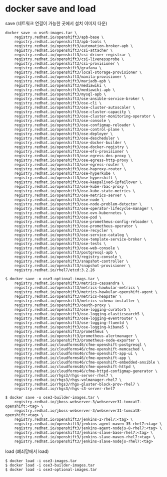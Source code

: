 # docker save and load

save (네트워크 연결이 가능한 곳에서 설치 이미지 다운)

    docker save -o ose3-images.tar \
        registry.redhat.io/openshift3/apb-base \
        registry.redhat.io/openshift3/apb-tools \
        registry.redhat.io/openshift3/automation-broker-apb \
        registry.redhat.io/openshift3/csi-attacher \
        registry.redhat.io/openshift3/csi-driver-registrar \
        registry.redhat.io/openshift3/csi-livenessprobe \
        registry.redhat.io/openshift3/csi-provisioner \
        registry.redhat.io/openshift3/grafana \
        registry.redhat.io/openshift3/local-storage-provisioner \
        registry.redhat.io/openshift3/manila-provisioner \
        registry.redhat.io/openshift3/mariadb-apb \
        registry.redhat.io/openshift3/mediawiki \
        registry.redhat.io/openshift3/mediawiki-apb \
        registry.redhat.io/openshift3/mysql-apb \
        registry.redhat.io/openshift3/ose-ansible-service-broker \
        registry.redhat.io/openshift3/ose-cli \
        registry.redhat.io/openshift3/ose-cluster-autoscaler \
        registry.redhat.io/openshift3/ose-cluster-capacity \
        registry.redhat.io/openshift3/ose-cluster-monitoring-operator \
        registry.redhat.io/openshift3/ose-console \
        registry.redhat.io/openshift3/ose-configmap-reloader \
        registry.redhat.io/openshift3/ose-control-plane \
        registry.redhat.io/openshift3/ose-deployer \
        registry.redhat.io/openshift3/ose-descheduler \
        registry.redhat.io/openshift3/ose-docker-builder \
        registry.redhat.io/openshift3/ose-docker-registry \
        registry.redhat.io/openshift3/ose-efs-provisioner \
        registry.redhat.io/openshift3/ose-egress-dns-proxy \
        registry.redhat.io/openshift3/ose-egress-http-proxy \
        registry.redhat.io/openshift3/ose-egress-router \
        registry.redhat.io/openshift3/ose-haproxy-router \
        registry.redhat.io/openshift3/ose-hyperkube \
        registry.redhat.io/openshift3/ose-hypershift \
        registry.redhat.io/openshift3/ose-keepalived-ipfailover \
        registry.redhat.io/openshift3/ose-kube-rbac-proxy \
        registry.redhat.io/openshift3/ose-kube-state-metrics \
        registry.redhat.io/openshift3/ose-metrics-server \
        registry.redhat.io/openshift3/ose-node \
        registry.redhat.io/openshift3/ose-node-problem-detector \
        registry.redhat.io/openshift3/ose-operator-lifecycle-manager \
        registry.redhat.io/openshift3/ose-ovn-kubernetes \
        registry.redhat.io/openshift3/ose-pod \
        registry.redhat.io/openshift3/ose-prometheus-config-reloader \
        registry.redhat.io/openshift3/ose-prometheus-operator \
        registry.redhat.io/openshift3/ose-recycler \
        registry.redhat.io/openshift3/ose-service-catalog \
        registry.redhat.io/openshift3/ose-template-service-broker \
        registry.redhat.io/openshift3/ose-tests \
        registry.redhat.io/openshift3/ose-web-console \
        registry.redhat.io/openshift3/postgresql-apb \
        registry.redhat.io/openshift3/registry-console \
        registry.redhat.io/openshift3/snapshot-controller \
        registry.redhat.io/openshift3/snapshot-provisioner \
        registry.redhat.io/rhel7/etcd:3.2.26

    $ docker save -o ose3-optional-imags.tar \
        registry.redhat.io/openshift3/metrics-cassandra \
        registry.redhat.io/openshift3/metrics-hawkular-metrics \
        registry.redhat.io/openshift3/metrics-hawkular-openshift-agent \
        registry.redhat.io/openshift3/metrics-heapster \
        registry.redhat.io/openshift3/metrics-schema-installer \
        registry.redhat.io/openshift3/oauth-proxy \
        registry.redhat.io/openshift3/ose-logging-curator5 \
        registry.redhat.io/openshift3/ose-logging-elasticsearch5 \
        registry.redhat.io/openshift3/ose-logging-eventrouter \
        registry.redhat.io/openshift3/ose-logging-fluentd \
        registry.redhat.io/openshift3/ose-logging-kibana5 \
        registry.redhat.io/openshift3/prometheus \
        registry.redhat.io/openshift3/prometheus-alertmanager \
        registry.redhat.io/openshift3/prometheus-node-exporter \
        registry.redhat.io/cloudforms46/cfme-openshift-postgresql \
        registry.redhat.io/cloudforms46/cfme-openshift-memcached \
        registry.redhat.io/cloudforms46/cfme-openshift-app-ui \
        registry.redhat.io/cloudforms46/cfme-openshift-app \
        registry.redhat.io/cloudforms46/cfme-openshift-embedded-ansible \
        registry.redhat.io/cloudforms46/cfme-openshift-httpd \
        registry.redhat.io/cloudforms46/cfme-httpd-configmap-generator \
        registry.redhat.io/rhgs3/rhgs-server-rhel7 \
        registry.redhat.io/rhgs3/rhgs-volmanager-rhel7 \
        registry.redhat.io/rhgs3/rhgs-gluster-block-prov-rhel7 \
        registry.redhat.io/rhgs3/rhgs-s3-server-rhel7

    $ docker save -o ose3-builder-images.tar \
        registry.redhat.io/jboss-webserver-3/webserver31-tomcat7-openshift:<tag> \
        registry.redhat.io/jboss-webserver-3/webserver31-tomcat8-openshift:<tag> \
        registry.redhat.io/openshift3/jenkins-2-rhel7:<tag> \
        registry.redhat.io/openshift3/jenkins-agent-maven-35-rhel7:<tag> \
        registry.redhat.io/openshift3/jenkins-agent-nodejs-8-rhel7:<tag> \
        registry.redhat.io/openshift3/jenkins-slave-base-rhel7:<tag> \
        registry.redhat.io/openshift3/jenkins-slave-maven-rhel7:<tag> \
        registry.redhat.io/openshift3/jenkins-slave-nodejs-rhel7:<tag>

load (폐쇠망에서 load)

    $ docker load -i ose3-images.tar
    $ docker load -i ose3-builder-images.tar
    $ docker load -i ose3-optional-images.tar